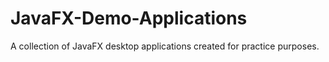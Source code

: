 # JavaFX-Demo-Applications
A collection of JavaFX desktop applications created for practice purposes.
